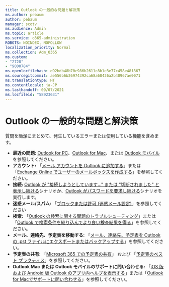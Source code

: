 ```yaml
---
title: Outlook の一般的な問題と解決策
ms.author: pebaum
author: pebaum
manager: scotv
ms.audience: Admin
ms.topic: article
ms.service: o365-administration
ROBOTS: NOINDEX, NOFOLLOW
localization_priority: Normal
ms.collection: Adm_O365
ms.custom:
- "2728"
- "9000784"
ms.openlocfilehash: d92bdb48b70c986b2611c8b1e3e77c458e48f867
ms.sourcegitcommit: ae556b6b26974392ca68a68426a2b40967ae0071
ms.translationtype: HT
ms.contentlocale: ja-JP
ms.lasthandoff: 09/07/2021
ms.locfileid: "58923631"
---
```

# <a name="outlook-common-issues-and-resolutions"></a>Outlook の一般的な問題と解決策

質問を簡潔にまとめて、発生しているエラーまたは使用している機能を含めます。

- **最近の問題:** [Outlook for PC](https://support.office.com/article/ecf61305-f84f-4e13-bb73-95a214ac1230)、[Outlook for Mac](https://support.office.com/article/54afa5e3-db38-422a-9d94-3b55330ded8e)、または [Outlook モバイル](https://support.office.com/article/a264ef01-9c88-48fb-9285-7017e4f31f02)を参照してください。
- **アカウント:** 「[メール アカウントを Outlook に追加する](https://support.office.com/article/6e27792a-9267-4aa4-8bb6-c84ef146101b)」または「[Exchange Online でユーザーのメールボックスを作成する](https://docs.microsoft.com/Exchange/recipients-in-exchange-online/create-user-mailboxes)」を参照してください。
- **接続:** [Outlook が "接続しようとしています..." または "切断されました" と表示し続ける](https://aka.ms/SaRA-OutlookDisconnect)シナリオか、[Outlook がパスワードを要求し続ける](https://aka.ms/SaRA-OutlookPwdPrompt)シナリオを実行します。
- **迷惑メール/スパム:** 「[ブロックまたは許可 (迷惑メール設定)](https://support.microsoft.com/office/block-or-allow-junk-email-settings-48c9f6f7-2309-4f95-9a4d-de987e880e46)」を参照してください
- **検索:** 「[Outlook の検索に関する問題のトラブルシューティング](https://support.office.com/article/2556b11f-f4d8-46be-b0a7-de33a3f4f066)」または「[Outlook で検索条件を絞り込んでより良い検査結果を得る](https://support.office.com/article/D824D1E9-A255-4C8A-8553-276FB895A8DA)」を参照してください。
- **メール、連絡先、予定表を移動する:** 「[メール、連絡先、予定表を Outlook の .pst ファイルにエクスポートまたはバックアップする](https://support.office.com/article/14252b52-3075-4e9b-be4e-ff9ef1068f91)」を参照してください。
- **予定表の共有:** 「[Microsoft 365 での予定表の共有](https://support.office.com/article/b576ecc3-0945-4d75-85f1-5efafb8a37b4)」 および 「[予定表のベスト プラクティス](https://support.office.com/article/D93F72D3-2361-4E0D-8D6A-5C4939C17F39)」を参照してください。
- **Outlook Mac または Outlook モバイルのサポートに問い合わせる:** 「[iOS 版および Android 版 Outlook のアプリ内ヘルプを表示する](https://support.office.com/article/218a22d1-9fa5-4889-b689-de1c63493243)」または「[Outlook for Macでサポートに問い合わせる](https://support.office.com/article/d0410177-8e65-4487-93f7-206a3a3d71a8)」を参照してください。
